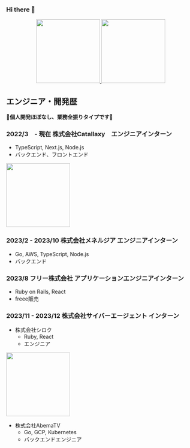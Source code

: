 ### Hi there 👋

<div align="center">
  <a href="https://github.com/enomoto11">
    <img src="https://github-readme-stats.vercel.app/api?username=enomoto11&count_private=true&show_icons=true&theme=synthwave" height="170px"/>
  </a>
  <a href="https://github.com/tocoteron">
    <img src="https://github-readme-stats.vercel.app/api/top-langs/?username=tocoteron&layout=compact&theme=dracula" height="170px"/>
  </a>
</div>

## エンジニア・開発歴
:pleading_face:**個人開発ほぼなし、業務全振りタイプです**:pleading_face:

### 2022/3　- 現在 株式会社Catallaxy　エンジニアインターン
- TypeScript, Next.js, Node.js
- バックエンド、フロントエンド

<a href="https://www.wantedly.com/companies/catallaxy/post_articles/893643">
  <img src="https://github.com/enomoto11/enomoto11/assets/102714865/6c24b343-415c-4c07-85b6-ef7c821ea1bf" height="170px"/>
</a>

### 2023/2 - 2023/10 株式会社メネルジア エンジニアインターン
- Go, AWS, TypeScript, Node.js
- バックエンド

### 2023/8 フリー株式会社 アプリケーションエンジニアインターン
- Ruby on Rails, React
- freee販売

### 2023/11 - 2023/12 株式会社サイバーエージェント インターン
- 株式会社シロク
  - Ruby, React
  - エンジニア

<a href="https://developers.cyberagent.co.jp/blog/archives/47135">
  <img src="https://github.com/enomoto11/enomoto11/assets/102714865/21b2fb9d-2211-436a-b95a-1f797378a9d7" height="170px"/>
</a>
  
- 株式会社AbemaTV
  - Go, GCP, Kubernetes
  - バックエンドエンジニア


